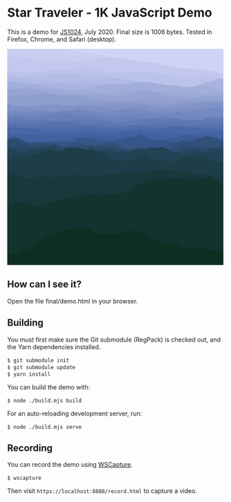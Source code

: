 # Star Traveler - 1K JavaScript Demo

This is a demo for [JS1024](https://js1024.fun/), July 2020. Final size is 1006 bytes. Tested in Firefox, Chrome, and Safari (desktop).

![Mountain flyby](sample.gif)

## How can I see it?

Open the file final/demo.html in your browser.

## Building

You must first make sure the Git submodule (RegPack) is checked out, and the Yarn dependencies installed.

```shell
$ git submodule init
$ git submodule update
$ yarn install
```

You can build the demo with:

```shell
$ node ./build.mjs build
```

For an auto-reloading development server, run:

```shell
$ node ./build.mjs serve
```

## Recording

You can record the demo using [WSCapture](https://github.com/depp/wscapture).

```shell
$ wscapture
```

Then visit `https://localhost:8080/record.html` to capture a video.
